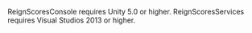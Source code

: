 ReignScoresConsole requires Unity 5.0 or higher.
ReignScoresServices requires Visual Studios 2013 or higher.